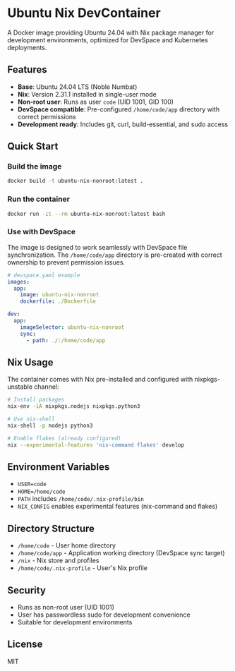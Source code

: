 # Ubuntu Nix DevContainer

A Docker image providing Ubuntu 24.04 with Nix package manager for development environments, optimized for DevSpace and Kubernetes deployments.

## Features

- **Base**: Ubuntu 24.04 LTS (Noble Numbat)
- **Nix**: Version 2.31.1 installed in single-user mode
- **Non-root user**: Runs as user `code` (UID 1001, GID 100)
- **DevSpace compatible**: Pre-configured `/home/code/app` directory with correct permissions
- **Development ready**: Includes git, curl, build-essential, and sudo access

## Quick Start

### Build the image

```bash
docker build -t ubuntu-nix-nonroot:latest .
```

### Run the container

```bash
docker run -it --rm ubuntu-nix-nonroot:latest bash
```

### Use with DevSpace

The image is designed to work seamlessly with DevSpace file synchronization. The `/home/code/app` directory is pre-created with correct ownership to prevent permission issues.

```yaml
# devspace.yaml example
images:
  app:
    image: ubuntu-nix-nonroot
    dockerfile: ./Dockerfile

dev:
  app:
    imageSelector: ubuntu-nix-nonroot
    sync:
      - path: ./:/home/code/app
```

## Nix Usage

The container comes with Nix pre-installed and configured with nixpkgs-unstable channel:

```bash
# Install packages
nix-env -iA nixpkgs.nodejs nixpkgs.python3

# Use nix-shell
nix-shell -p nodejs python3

# Enable flakes (already configured)
nix --experimental-features 'nix-command flakes' develop
```

## Environment Variables

- `USER=code`
- `HOME=/home/code`
- `PATH` includes `/home/code/.nix-profile/bin`
- `NIX_CONFIG` enables experimental features (nix-command and flakes)

## Directory Structure

- `/home/code` - User home directory
- `/home/code/app` - Application working directory (DevSpace sync target)
- `/nix` - Nix store and profiles
- `/home/code/.nix-profile` - User's Nix profile

## Security

- Runs as non-root user (UID 1001)
- User has passwordless sudo for development convenience
- Suitable for development environments

## License

MIT